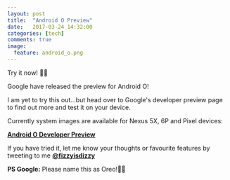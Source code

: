```yaml
---
layout: post
title:  "Android O Preview"
date:   2017-03-24 14:32:00
categories: [tech]
comments: true
image:
  feature: android_o.png
---
```

Try it now! 👩‍💻

<!--more-->

Google have released the preview for Android O! 

I am yet to try this out...but head over to Google's developer preview page to find out more and test it on your device.

Currently system images are available for Nexus 5X, 6P and Pixel devices: 

**[Android O Developer Preview](https://developer.android.com/preview/index.html)**

If you have tried it, let me know your thoughts or favourite features by tweeting to me **[@fizzyisdizzy](https://twitter.com/fizzyisdizzy)**

**PS Google:** Please name this as Oreo!🤞🏽 

 





